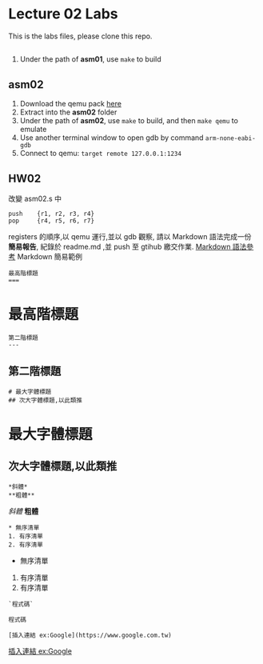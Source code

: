 Lecture 02 Labs
===
This is the labs files, please clone this repo.

##
1. Under the path of **asm01**, use `make` to build

## asm02
1. Download the qemu pack [here](http://140.116.39.233/ese/02/gnu-mcu-eclipse-qemu.zip)
2. Extract into the **asm02** folder
3. Under the path of **asm02**, use `make` to build, and then `make qemu` to emulate
4. Use another terminal window to open gdb by command `arm-none-eabi-gdb`
5. Connect to qemu: `target remote 127.0.0.1:1234`


## HW02
改變 asm02.s 中
``` 	
push	{r1, r2, r3, r4}
pop	    {r4, r5, r6, r7}
```
registers 的順序,以 qemu 運行,並以 gdb 觀察,
請以 Markdown 語法完成一份 **簡易報告**,
紀錄於 readme.md ,並 push 至 gtihub 繳交作業.
[Markdown 語法參考](https://markdown.tw)
Markdown 簡易範例
```
最高階標題
===
```
最高階標題
===

```
第二階標題
---
```
第二階標題
---

```
# 最大字體標題
## 次大字體標題,以此類推
```
# 最大字體標題
## 次大字體標題,以此類推

```
*斜體*
**粗體**
```
*斜體*
**粗體**

```
* 無序清單
1. 有序清單
2. 有序清單
```
* 無序清單
1. 有序清單
2. 有序清單

```
`程式碼`
```
`程式碼`
```
[插入連結 ex:Google](https://www.google.com.tw)
```
[插入連結 ex:Google](https://www.google.com.tw)
